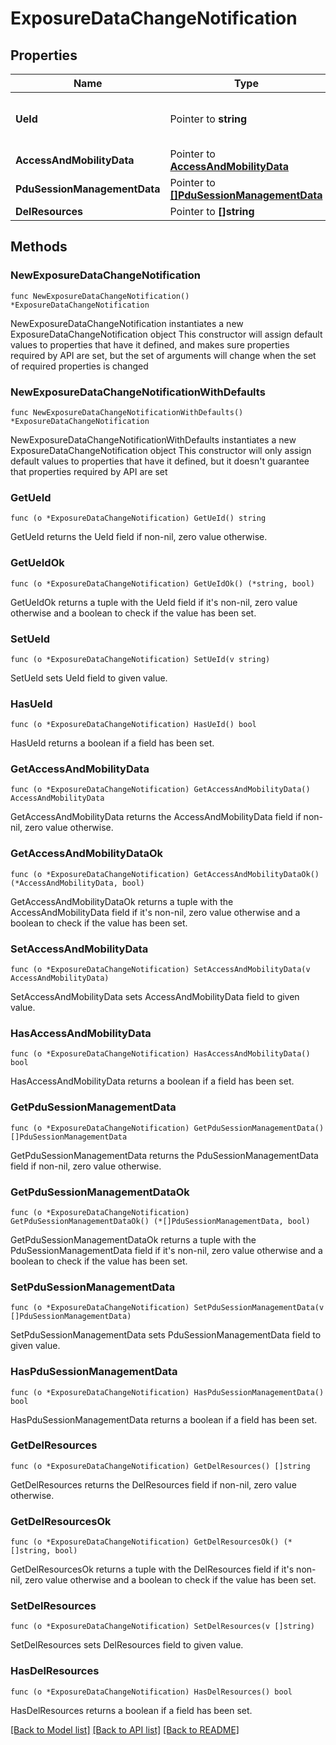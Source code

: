 # ExposureDataChangeNotification

## Properties

Name | Type | Description | Notes
------------ | ------------- | ------------- | -------------
**UeId** | Pointer to **string** | String represents the SUPI or GPSI | [optional] 
**AccessAndMobilityData** | Pointer to [**AccessAndMobilityData**](AccessAndMobilityData.md) |  | [optional] 
**PduSessionManagementData** | Pointer to [**[]PduSessionManagementData**](PduSessionManagementData.md) |  | [optional] 
**DelResources** | Pointer to **[]string** |  | [optional] 

## Methods

### NewExposureDataChangeNotification

`func NewExposureDataChangeNotification() *ExposureDataChangeNotification`

NewExposureDataChangeNotification instantiates a new ExposureDataChangeNotification object
This constructor will assign default values to properties that have it defined,
and makes sure properties required by API are set, but the set of arguments
will change when the set of required properties is changed

### NewExposureDataChangeNotificationWithDefaults

`func NewExposureDataChangeNotificationWithDefaults() *ExposureDataChangeNotification`

NewExposureDataChangeNotificationWithDefaults instantiates a new ExposureDataChangeNotification object
This constructor will only assign default values to properties that have it defined,
but it doesn't guarantee that properties required by API are set

### GetUeId

`func (o *ExposureDataChangeNotification) GetUeId() string`

GetUeId returns the UeId field if non-nil, zero value otherwise.

### GetUeIdOk

`func (o *ExposureDataChangeNotification) GetUeIdOk() (*string, bool)`

GetUeIdOk returns a tuple with the UeId field if it's non-nil, zero value otherwise
and a boolean to check if the value has been set.

### SetUeId

`func (o *ExposureDataChangeNotification) SetUeId(v string)`

SetUeId sets UeId field to given value.

### HasUeId

`func (o *ExposureDataChangeNotification) HasUeId() bool`

HasUeId returns a boolean if a field has been set.

### GetAccessAndMobilityData

`func (o *ExposureDataChangeNotification) GetAccessAndMobilityData() AccessAndMobilityData`

GetAccessAndMobilityData returns the AccessAndMobilityData field if non-nil, zero value otherwise.

### GetAccessAndMobilityDataOk

`func (o *ExposureDataChangeNotification) GetAccessAndMobilityDataOk() (*AccessAndMobilityData, bool)`

GetAccessAndMobilityDataOk returns a tuple with the AccessAndMobilityData field if it's non-nil, zero value otherwise
and a boolean to check if the value has been set.

### SetAccessAndMobilityData

`func (o *ExposureDataChangeNotification) SetAccessAndMobilityData(v AccessAndMobilityData)`

SetAccessAndMobilityData sets AccessAndMobilityData field to given value.

### HasAccessAndMobilityData

`func (o *ExposureDataChangeNotification) HasAccessAndMobilityData() bool`

HasAccessAndMobilityData returns a boolean if a field has been set.

### GetPduSessionManagementData

`func (o *ExposureDataChangeNotification) GetPduSessionManagementData() []PduSessionManagementData`

GetPduSessionManagementData returns the PduSessionManagementData field if non-nil, zero value otherwise.

### GetPduSessionManagementDataOk

`func (o *ExposureDataChangeNotification) GetPduSessionManagementDataOk() (*[]PduSessionManagementData, bool)`

GetPduSessionManagementDataOk returns a tuple with the PduSessionManagementData field if it's non-nil, zero value otherwise
and a boolean to check if the value has been set.

### SetPduSessionManagementData

`func (o *ExposureDataChangeNotification) SetPduSessionManagementData(v []PduSessionManagementData)`

SetPduSessionManagementData sets PduSessionManagementData field to given value.

### HasPduSessionManagementData

`func (o *ExposureDataChangeNotification) HasPduSessionManagementData() bool`

HasPduSessionManagementData returns a boolean if a field has been set.

### GetDelResources

`func (o *ExposureDataChangeNotification) GetDelResources() []string`

GetDelResources returns the DelResources field if non-nil, zero value otherwise.

### GetDelResourcesOk

`func (o *ExposureDataChangeNotification) GetDelResourcesOk() (*[]string, bool)`

GetDelResourcesOk returns a tuple with the DelResources field if it's non-nil, zero value otherwise
and a boolean to check if the value has been set.

### SetDelResources

`func (o *ExposureDataChangeNotification) SetDelResources(v []string)`

SetDelResources sets DelResources field to given value.

### HasDelResources

`func (o *ExposureDataChangeNotification) HasDelResources() bool`

HasDelResources returns a boolean if a field has been set.


[[Back to Model list]](../README.md#documentation-for-models) [[Back to API list]](../README.md#documentation-for-api-endpoints) [[Back to README]](../README.md)


